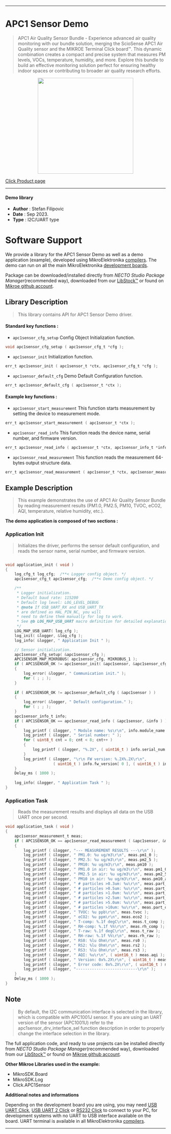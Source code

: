 
---
# APC1 Sensor Demo

> APC1 Air Quality Sensor Bundle - Experience advanced air quality monitoring with our bundle solution, merging the ScioSense APC1 Air Quality sensor and the MIKROE Terminal Click board™. This dynamic combination creates a compact and precise system that measures PM levels, VOCs, temperature, humidity, and more. Explore this bundle to build an effective monitoring solution perfect for ensuring healthy indoor spaces or contributing to broader air quality research efforts.

<p align="center">
  <img src="https://download.mikroe.com/images/click_for_ide/apc1sensor.png" height=300px>
</p>

[Click Product page](https://www.mikroe.com/apc1-air-quality-sensor-bundle)

---


#### Demo library

- **Author**        : Stefan Filipovic
- **Date**          : Sep 2023.
- **Type**          : I2C/UART type


# Software Support

We provide a library for the APC1 Sensor Demo
as well as a demo application (example), developed using MikroElektronika
[compilers](https://www.mikroe.com/necto-studio).
The demo can run on all the main MikroElektronika [development boards](https://www.mikroe.com/development-boards).

Package can be downloaded/installed directly from *NECTO Studio Package Manager*(recommended way), downloaded from our [LibStock&trade;](https://libstock.mikroe.com) or found on [Mikroe github account](https://github.com/MikroElektronika/mikrosdk_click_v2/tree/master/clicks).

## Library Description

> This library contains API for APC1 Sensor Demo driver.

#### Standard key functions :

- `apc1sensor_cfg_setup` Config Object Initialization function.
```c
void apc1sensor_cfg_setup ( apc1sensor_cfg_t *cfg );
```

- `apc1sensor_init` Initialization function.
```c
err_t apc1sensor_init ( apc1sensor_t *ctx, apc1sensor_cfg_t *cfg );
```

- `apc1sensor_default_cfg` Demo Default Configuration function.
```c
err_t apc1sensor_default_cfg ( apc1sensor_t *ctx );
```

#### Example key functions :

- `apc1sensor_start_measurement` This function starts measurement by setting the device to measurement mode.
```c
err_t apc1sensor_start_measurement ( apc1sensor_t *ctx );
```

- `apc1sensor_read_info` This function reads the device name, serial number, and firmware version.
```c
err_t apc1sensor_read_info ( apc1sensor_t *ctx, apc1sensor_info_t *info );
```

- `apc1sensor_read_measurement` This function reads the measurement 64-bytes output structure data.
```c
err_t apc1sensor_read_measurement ( apc1sensor_t *ctx, apc1sensor_measurement_t *measurement );
```

## Example Description

> This example demonstrates the use of APC1 Air Quality Sensor Bundle by reading measurement results (PM1.0, PM2.5, PM10, TVOC, eCO2, AQI, temperature, relative humidity, etc.).

**The demo application is composed of two sections :**

### Application Init

> Initializes the driver, performs the sensor default configuration, and reads the sensor name, serial number, and firmware version.

```c

void application_init ( void )
{
    log_cfg_t log_cfg;  /**< Logger config object. */
    apc1sensor_cfg_t apc1sensor_cfg;  /**< Demo config object. */

    /** 
     * Logger initialization.
     * Default baud rate: 115200
     * Default log level: LOG_LEVEL_DEBUG
     * @note If USB_UART_RX and USB_UART_TX 
     * are defined as HAL_PIN_NC, you will 
     * need to define them manually for log to work. 
     * See @b LOG_MAP_USB_UART macro definition for detailed explanation.
     */
    LOG_MAP_USB_UART( log_cfg );
    log_init( &logger, &log_cfg );
    log_info( &logger, " Application Init " );

    // Sensor initialization.
    apc1sensor_cfg_setup( &apc1sensor_cfg );
    APC1SENSOR_MAP_MIKROBUS( apc1sensor_cfg, MIKROBUS_1 );
    if ( APC1SENSOR_OK != apc1sensor_init( &apc1sensor, &apc1sensor_cfg ) ) 
    {
        log_error( &logger, " Communication init." );
        for ( ; ; );
    }
    
    if ( APC1SENSOR_OK != apc1sensor_default_cfg ( &apc1sensor ) )
    {
        log_error( &logger, " Default configuration." );
        for ( ; ; );
    }
    apc1sensor_info_t info;
    if ( APC1SENSOR_OK == apc1sensor_read_info ( &apc1sensor, &info ) )
    {
        log_printf ( &logger, " Module name: %s\r\n", info.module_name );
        log_printf ( &logger, " Serial number: " );
        for ( uint8_t cnt = 0; cnt < 8; cnt++ )
        {
            log_printf ( &logger, "%.2X", ( uint16_t ) info.serial_num[ cnt ] );
        }
        log_printf ( &logger, "\r\n FW version: %.2X%.2X\r\n", 
                     ( uint16_t ) info.fw_version[ 0 ], ( uint16_t ) info.fw_version[ 1 ] );
    }
    Delay_ms ( 1000 );
    
    log_info( &logger, " Application Task " );
}

```

### Application Task

> Reads the measurement results and displays all data on the USB UART once per second.

```c
void application_task ( void )
{
    apc1sensor_measurement_t meas;
    if ( APC1SENSOR_OK == apc1sensor_read_measurement ( &apc1sensor, &meas ) )
    {
        log_printf ( &logger, "--- MEASUREMENT RESULTS ---\r\n" );
        log_printf ( &logger, " PM1.0: %u ug/m3\r\n", meas.pm1_0 );
        log_printf ( &logger, " PM2.5: %u ug/m3\r\n", meas.pm2_5 );
        log_printf ( &logger, " PM10: %u ug/m3\r\n", meas.pm10 );
        log_printf ( &logger, " PM1.0 in air: %u ug/m3\r\n", meas.pm1_0_air );
        log_printf ( &logger, " PM2.5 in air: %u ug/m3\r\n", meas.pm2_5_air );
        log_printf ( &logger, " PM10 in air: %u ug/m3\r\n", meas.pm10_air );
        log_printf ( &logger, " # particles >0.3um: %u\r\n", meas.part_over_0_3um );
        log_printf ( &logger, " # particles >0.5um: %u\r\n", meas.part_over_0_5um );
        log_printf ( &logger, " # particles >1.0um: %u\r\n", meas.part_over_1_0um );
        log_printf ( &logger, " # particles >2.5um: %u\r\n", meas.part_over_2_5um );
        log_printf ( &logger, " # particles >5.0um: %u\r\n", meas.part_over_5_0um );
        log_printf ( &logger, " # particles >10um: %u\r\n", meas.part_over_10um );
        log_printf ( &logger, " TVOC: %u ppb\r\n", meas.tvoc );
        log_printf ( &logger, " eCO2: %u ppm\r\n", meas.eco2 );
        log_printf ( &logger, " T-comp: %.1f degC\r\n", meas.t_comp );
        log_printf ( &logger, " RH-comp: %.1f %%\r\n", meas.rh_comp );
        log_printf ( &logger, " T-raw: %.1f degC\r\n", meas.t_raw );
        log_printf ( &logger, " RH-raw: %.1f %%\r\n", meas.rh_raw );
        log_printf ( &logger, " RS0: %lu Ohm\r\n", meas.rs0 );
        log_printf ( &logger, " RS2: %lu Ohm\r\n", meas.rs2 );
        log_printf ( &logger, " RS3: %lu Ohm\r\n", meas.rs3 );
        log_printf ( &logger, " AQI: %u\r\n", ( uint16_t ) meas.aqi );
        log_printf ( &logger, " Version: 0x%.2X\r\n", ( uint16_t ) meas.version );
        log_printf ( &logger, " Error code: 0x%.2X\r\n", ( uint16_t ) meas.error_code );
        log_printf ( &logger, "---------------------------\r\n" );
    }
    Delay_ms ( 1000 );
}
```

## Note

> By default, the I2C communication interface is selected in the library,
which is compatible with APC1001J sensor. If you are using an UART version
of the sensor (APC1001U) refer to the apc1sensor_drv_interface_sel function
description in order to properly change the interface selection in the library.

The full application code, and ready to use projects can be installed directly from *NECTO Studio Package Manager*(recommended way), downloaded from our [LibStock&trade;](https://libstock.mikroe.com) or found on [Mikroe github account](https://github.com/MikroElektronika/mikrosdk_click_v2/tree/master/clicks).

**Other Mikroe Libraries used in the example:**

- MikroSDK.Board
- MikroSDK.Log
- Click.APC1Sensor

**Additional notes and informations**

Depending on the development board you are using, you may need
[USB UART Click](https://www.mikroe.com/usb-uart-click),
[USB UART 2 Click](https://www.mikroe.com/usb-uart-2-click) or
[RS232 Click](https://www.mikroe.com/rs232-click) to connect to your PC, for
development systems with no UART to USB interface available on the board. UART
terminal is available in all MikroElektronika
[compilers](https://shop.mikroe.com/compilers).

---
